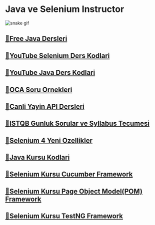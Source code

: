 <h1>Java ve Selenium Instructor</h1>

![snake gif](https://github.com/bulutluoz/Java-fall-2021/blob/output/github-contribution-grid-snake.gif)

<h2><a href="https://github.com/bulutluoz/Free-Java-Dersleri" >🧿Free Java Dersleri </a> </h2>

<h2><a href="https://github.com/bulutluoz/30-dakikada-Selenium-Serisi" >🧿YouTube Selenium Ders Kodlari </a> </h2>

<h2><a href="https://github.com/bulutluoz/15-dakikada-Java-Serisi" >🧿YouTube Java Ders Kodlari </a> </h2>

<h2><a href="https://github.com/bulutluoz/OCA-Sorular" >🧿OCA Soru Ornekleri </a> </h2>

<h2><a href="https://github.com/bulutluoz/Canli-Yayin-API-dersleri" >🧿Canli Yayin API Dersleri  </a> </h2>

<h2><a href="https://github.com/bulutluoz/ISTQB-2022-gunluk-sorular" >🧿ISTQB Gunluk Sorular ve Syllabus Tecumesi</a> </h2>

<h2><a href="https://github.com/bulutluoz/Selenium_4-Yenilikler" >🧿Selenium 4 Yeni Ozellikler</a> </h2>

<h2><a href="https://github.com/bulutluoz/Java-fall-2021" >🧿Java Kursu Kodlari</a> </h2>

<h2><a href="https://github.com/bulutluoz/batch30-Cucumber" >🧿Selenium Kursu Cucumber Framework</a> </h2>

<h2><a href="https://github.com/bulutluoz/batch30-POM" >🧿Selenium Kursu Page Object Model(POM) Framework</a> </h2>

<h2><a href="https://github.com/bulutluoz/Batch30-TestNG" >🧿Selenium Kursu TestNG Framework</a> </h2>



